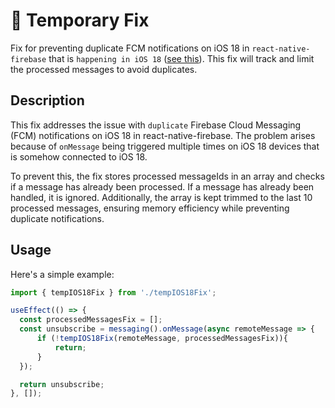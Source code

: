 # 👾 Temporary Fix
Fix for preventing duplicate FCM notifications on iOS 18 in `react-native-firebase` that is `happening in iOS 18` ([see this](https://developer.apple.com/forums/thread/762412?answerId=800720022#800720022)). This fix will track and limit the processed messages to avoid duplicates.

## Description
This fix addresses the issue with `duplicate` Firebase Cloud Messaging (FCM) notifications on iOS 18 in react-native-firebase. The problem arises because of `onMessage` being triggered multiple times on iOS 18 devices that is somehow connected to iOS 18. 

To prevent this, the fix stores processed messageIds in an array and checks if a message has already been processed. If a message has already been handled, it is ignored. Additionally, the array is kept trimmed to the last 10 processed messages, ensuring memory efficiency while preventing duplicate notifications.

## Usage
Here's a simple example:
```jsx
import { tempIOS18Fix } from './tempIOS18Fix';

useEffect(() => {
  const processedMessagesFix = [];
  const unsubscribe = messaging().onMessage(async remoteMessage => {
      if (!tempIOS18Fix(remoteMessage, processedMessagesFix)){
          return;
      }
  });

  return unsubscribe;
}, []);  
```
